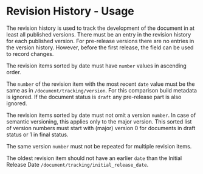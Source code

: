 # Revision History - Usage

The revision history is used to track the development of the document in at least all published versions.
There must be an entry in the revision history for each published version.
For pre-release versions there are no entries in the version history. However, before the first release, the field can be used to record changes.

The revision items sorted by date must have `number` values in ascending order.

The `number` of the revision item with the most recent `date` value must be the same as in `/document/tracking/version`.
For this comparison build metadata is ignored.
If the document status is `draft` any pre-release part is also ignored.

The revision items sorted by date must not omit a version `number`.
In case of semantic versioning, this applies only to the major version.
This sorted list of version numbers must start with (major) version 0 for documents in draft status or 1 in final status.

The same version `number` must not be repeated for multiple revision items.

The oldest revision item should not have an earlier `date` than the Initial Release Date `/document/tracking/initial_release_date`.
